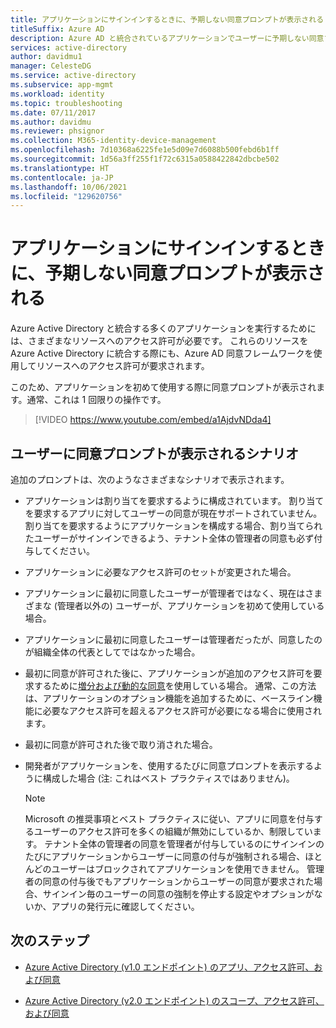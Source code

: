 ```yaml
---
title: アプリケーションにサインインするときに、予期しない同意プロンプトが表示される
titleSuffix: Azure AD
description: Azure AD と統合されているアプリケーションでユーザーに予期しない同意プロンプトが表示されたときのトラブルシューティングの方法
services: active-directory
author: davidmu1
manager: CelesteDG
ms.service: active-directory
ms.subservice: app-mgmt
ms.workload: identity
ms.topic: troubleshooting
ms.date: 07/11/2017
ms.author: davidmu
ms.reviewer: phsignor
ms.collection: M365-identity-device-management
ms.openlocfilehash: 7d10368a6225fe1e5d09e7d6088b500febd6b1ff
ms.sourcegitcommit: 1d56a3ff255f1f72c6315a0588422842dbcbe502
ms.translationtype: HT
ms.contentlocale: ja-JP
ms.lasthandoff: 10/06/2021
ms.locfileid: "129620756"
---
```

# <a name="unexpected-consent-prompt-when-signing-in-to-an-application"></a>アプリケーションにサインインするときに、予期しない同意プロンプトが表示される

Azure Active Directory と統合する多くのアプリケーションを実行するためには、さまざまなリソースへのアクセス許可が必要です。 これらのリソースを Azure Active Directory に統合する際にも、Azure AD 同意フレームワークを使用してリソースへのアクセス許可が要求されます。

このため、アプリケーションを初めて使用する際に同意プロンプトが表示されます。通常、これは 1 回限りの操作です。

> [!VIDEO https://www.youtube.com/embed/a1AjdvNDda4]

## <a name="scenarios-in-which-users-see-consent-prompts"></a>ユーザーに同意プロンプトが表示されるシナリオ

追加のプロンプトは、次のようなさまざまなシナリオで表示されます。

* アプリケーションは割り当てを要求するように構成されています。 割り当てを要求するアプリに対してユーザーの同意が現在サポートされていません。 割り当てを要求するようにアプリケーションを構成する場合、割り当てられたユーザーがサインインできるよう、テナント全体の管理者の同意も必ず付与してください。

* アプリケーションに必要なアクセス許可のセットが変更された場合。

* アプリケーションに最初に同意したユーザーが管理者ではなく、現在はさまざまな (管理者以外の) ユーザーが、アプリケーションを初めて使用している場合。

* アプリケーションに最初に同意したユーザーは管理者だったが、同意したのが組織全体の代表としてではなかった場合。

* 最初に同意が許可された後に、アプリケーションが追加のアクセス許可を要求するために[増分および動的な同意](../azuread-dev/azure-ad-endpoint-comparison.md#incremental-and-dynamic-consent)を使用している場合。 通常、この方法は、アプリケーションのオプション機能を追加するために、ベースライン機能に必要なアクセス許可を超えるアクセス許可が必要になる場合に使用されます。

* 最初に同意が許可された後で取り消された場合。

* 開発者がアプリケーションを、使用するたびに同意プロンプトを表示するように構成した場合 (注: これはベスト プラクティスではありません)。

   > [!NOTE]
   > Microsoft の推奨事項とベスト プラクティスに従い、アプリに同意を付与するユーザーのアクセス許可を多くの組織が無効にしているか、制限しています。 テナント全体の管理者の同意を管理者が付与しているのにサインインのたびにアプリケーションからユーザーに同意の付与が強制される場合、ほとんどのユーザーはブロックされてアプリケーションを使用できません。 管理者の同意の付与後でもアプリケーションからユーザーの同意が要求された場合、サインイン毎のユーザーの同意の強制を停止する設定やオプションがないか、アプリの発行元に確認してください。

## <a name="next-steps"></a>次のステップ

* [Azure Active Directory (v1.0 エンドポイント) のアプリ、アクセス許可、および同意](../develop/quickstart-register-app.md)

* [Azure Active Directory (v2.0 エンドポイント) のスコープ、アクセス許可、および同意](../develop/v2-permissions-and-consent.md)
